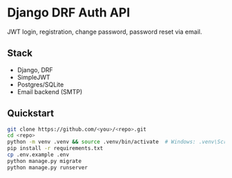 # Django DRF Auth API
JWT login, registration, change password, password reset via email.

## Stack
- Django, DRF
- SimpleJWT
- Postgres/SQLite
- Email backend (SMTP)

## Quickstart
```bash
git clone https://github.com/<you>/<repo>.git
cd <repo>
python -m venv .venv && source .venv/bin/activate  # Windows: .venv\Scripts\activate
pip install -r requirements.txt
cp .env.example .env
python manage.py migrate
python manage.py runserver
